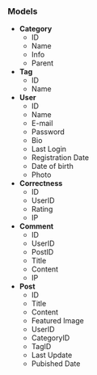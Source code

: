 ### Models
- **Category**
	- ID
	- Name
	- Info
	- Parent
- **Tag**
	- ID
	- Name
- **User**
	- ID
	- Name
	- E-mail
	- Password
	- Bio
	- Last Login
	- Registration Date
	- Date of birth
	- Photo
- **Correctness**
	- ID
	- UserID
	- Rating
	- IP
- **Comment**
	- ID
	- UserID
	- PostID
	- Title
	- Content
	- IP
- **Post**
	- ID
	- Title
	- Content
	- Featured Image
	- UserID
	- CategoryID
	- TagID
	- Last Update
	- Pubished Date

